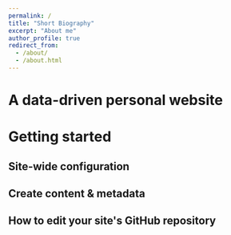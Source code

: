 ```yaml
---
permalink: /
title: "Short Biography"
excerpt: "About me"
author_profile: true
redirect_from: 
  - /about/
  - /about.html
---
```




A data-driven personal website
======


Getting started
======


Site-wide configuration
------


Create content & metadata
------




How to edit your site's GitHub repository
------



